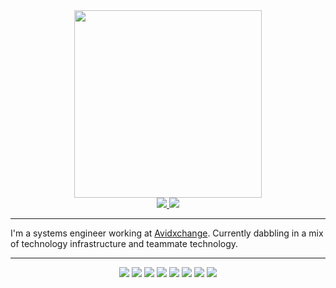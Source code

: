 <div id="header" align="center">
  <img src="https://media.giphy.com/media/OK27wINdQS5YQ/giphy.gif" width="300"/>
</div>

<div id="badgets" align="center">
  <a href="https://www.linkedin.com/in/mhartman121/">
    <img src="https://img.shields.io/badge/LinkedIn-blue?logo=linkedin&logoColor=white&style=for-the-badge">
  </a>
  <a href="https://thepc.co">
    <img src="https://img.shields.io/badge/Website-thepc.co-brightgreen?logo=googlechrome&logoColor=white&style=for-the-badge">
  </a>
</div>

---
I'm a systems engineer working at [Avidxchange][Avidxchange]. Currently dabbling in a mix of technology infrastructure and teammate technology.

[Avidxchange]:https://avidxchange.com

---
<div id="stuffIKnow" align="center">
  <img src="https://img.shields.io/badge/VMware-critical?logo=vmware">
  <img src="https://img.shields.io/badge/PowerShell-critical?logo=powershell">
  <img src="https://img.shields.io/badge/Veeam-critical?logo=veeam">
  <img src="https://img.shields.io/badge/Citrix-critical?logo=citrix">
  <img src="https://img.shields.io/badge/Windows-critical?logo=windows">
  <img src="https://img.shields.io/badge/Exchange-critical?logo=microsoft exchange">
  <img src="https://img.shields.io/badge/Office 365-critical?logo=microsoft office">
  <img src="https://img.shields.io/badge/Azure-critical?logo=microsoft azure">
  
</div>
